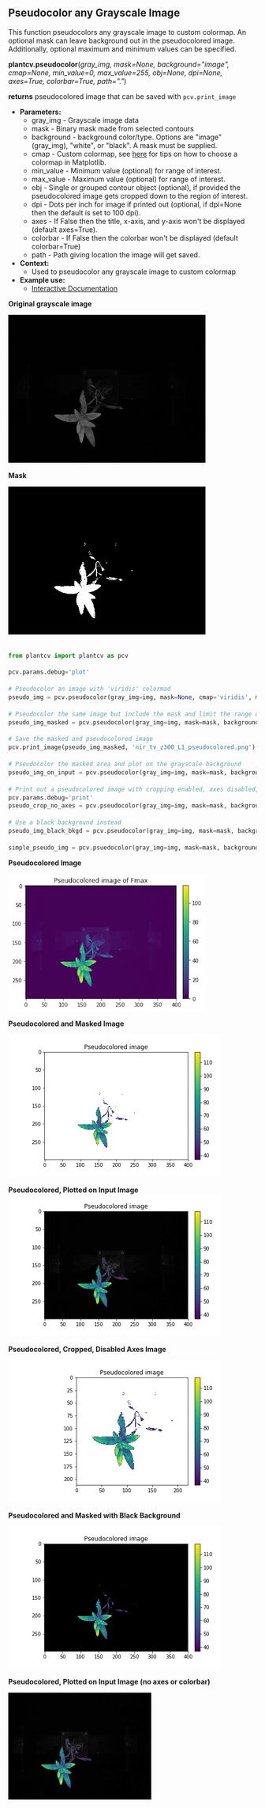 ## Pseudocolor any Grayscale Image

This function pseudocolors any grayscale image to custom colormap. An optional mask can leave background out in the
pseudocolored image. Additionally, optional maximum and minimum values can be specified.

**plantcv.pseudocolor**(*gray_img, mask=None, background="image", cmap=None, min_value=0, max_value=255, obj=None, dpi=None, axes=True, colorbar=True, path="."*)

**returns** pseudocolored image that can be saved with `pcv.print_image`

- **Parameters:**
    - gray_img   - Grayscale image data
    - mask       - Binary mask made from selected contours
    - background - background color/type. Options are "image" (gray_img), "white", or "black". A mask must be supplied.
    - cmap       - Custom colormap, see [here](https://matplotlib.org/tutorials/colors/colormaps.html) for tips on how to choose a colormap in Matplotlib.
    - min_value  - Minimum value (optional) for range of interest.
    - max_value  - Maximum value (optional) for range of interest.
    - obj        - Single or grouped contour object (optional), if provided the pseudocolored image gets cropped down to the region of interest.
    - dpi        - Dots per inch for image if printed out (optional, if dpi=None then the default is set to 100 dpi).
    - axes       - If False then the title, x-axis, and y-axis won't be displayed (default axes=True).
    - colorbar   - If False then the colorbar won't be displayed (default colorbar=True)
    - path       - Path giving location the image will get saved.
- **Context:**
    - Used to pseudocolor any grayscale image to custom colormap
- **Example use:**
    - [Interactive Documentation](https://mybinder.org/v2/gh/danforthcenter/plantcv-binder.git/master?filepath=notebooks%2FpsII_tutorial.ipynb)

**Original grayscale image**

![Screenshot](img/documentation_images/pseudocolor/original_grayscale.jpg)

**Mask**

![Screenshot](img/documentation_images/pseudocolor/mask.jpg)


```python

from plantcv import plantcv as pcv

pcv.params.debug='plot'

# Pseudocolor an image with 'viridis' colormad
pseudo_img = pcv.pseudocolor(gray_img=img, mask=None, cmap='viridis', min_value=0, max_value=255, path='.')

# Pseudocolor the same image but include the mask and limit the range of values
pseudo_img_masked = pcv.pseudocolor(gray_img=img, mask=mask, background="white", cmap='viridis', min_value=30, max_value=200, path='.')

# Save the masked and pseudocolored image
pcv.print_image(pseudo_img_masked, 'nir_tv_z300_L1_pseudocolored.png')

# Pseudocolor the masked area and plot on the grayscale background
pseudo_img_on_input = pcv.pseudocolor(gray_img=img, mask=mask, background="image", cmap="viridis")

# Print out a pseudocolored image with cropping enabled, axes disabled, and higher dpi value.
pcv.params.debug='print'
pseudo_crop_no_axes = pcv.pseudocolor(gray_img=img, mask=mask, background=="white", obj=obj, cmap='viridis', dpi=200, axes=False)

# Use a black background instead
pseudo_img_black_bkgd = pcv.pseudocolor(gray_img=img, mask=mask, background="black", cmap='viridis')

simple_pseudo_img = pcv.psuedocolor(gray_img=img, mask=mask, background="image", axes=False, colorbar=False, cmap='viridis')

```


**Pseudocolored Image**

![Screenshot](img/documentation_images/pseudocolor/pseudo_nomask.jpg)

**Pseudocolored and Masked Image**

![Screenshot](img/documentation_images/pseudocolor/pseudo_img.jpg)

**Pseudocolored, Plotted on Input Image**
![Screenshot](img/documentation_images/pseudocolor/pseudo_onimage.jpg)

**Pseudocolored, Cropped, Disabled Axes Image**

![Screenshot](img/documentation_images/pseudocolor/pseudo_cropped.jpg)

**Pseudocolored and Masked with Black Background**

![Screenshot](img/documentation_images/pseudocolor/pseudo_black_bkgd.jpg)

**Pseudocolored, Plotted on Input Image (no axes or colorbar)**

![Screenshot](img/documentation_images/pseudocolor/pseudo_onimage_simple.jpg)
